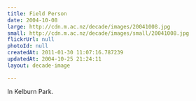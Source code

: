 ```yaml
---
title: Field Person
date: 2004-10-08
large: http://cdn.m.ac.nz/decade/images/20041008.jpg
small: http://cdn.m.ac.nz/decade/images/small/20041008.jpg
flickrUrl: null
photoId: null
createdAt: 2011-01-30 11:07:16.787239
updatedAt: 2004-10-25 21:24:11
layout: decade-image

---
```

In Kelburn Park.
